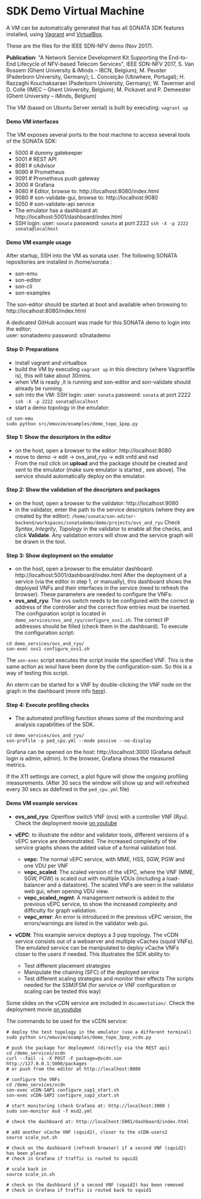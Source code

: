 # SDK Demo Virtual Machine
A VM can be automatically generated that has all SONATA SDK features installed, 
using [Vagrant](https://www.vagrantup.com/) and [VirtualBox](https://www.virtualbox.org/).

These are the files for the IEEE SDN-NFV demo (Nov 2017).

**Publication**: "A Network Service Development Kit Supporting the End-to-End Lifecycle of NFV-based Telecom Services", IEEE SDN-NFV 2017, 
S. Van Rossem (Ghent University & iMinds – IBCN, Belgium); M. Peuster (Paderborn University, Germany); L. Conceição (Ubiwhere, Portugal); H. Razzaghi Kouchaksaraei (Paderborn University, Germany); W. Tavernier and D. Colle (IMEC – Ghent University, Belgium); M. Pickavet and P. Demeester (Ghent University – iMinds, Belgium)

The VM (based on Ubuntu Server xenial) is built by executing: `vagrant up`

#### Demo VM interfaces
The VM exposes several ports to the host machine to access several tools of the SONATA SDK:
* 5000 # dummy gatekeeper
* 5001 # REST API
* 8081 # cAdvisor
* 9090 # Prometheus
* 9091 # Prometheus push gateway 
* 3000 # Grafana
* 8080 # Editor, browse to: http://localhost:8080/index.html
* 9080 # son-validate-gui, browse to: http://localhost:9080 
* 5050 # son-validate-api service 
* The emulator has a dashboard at: http://localhost:5001/dashboard/index.html
* SSH login: user: `sonata` password: `sonata` at port 2222 `ssh -X -p 2222 sonata@localhost`


#### Demo VM example usage

After startup, SSH into the VM as sonata user.
The following SONATA repositories are installed in /home/sonata :
* son-emu
* son-editor
* son-cli
* son-examples

The son-editor should be started at boot and available when browsing to: 
http://localhost:8080/index.html

A dedicated GitHub account was made for this SONATA demo to login into the editor:  
user: sonatademo password: s0natademo

#### Step 0: Preparations
* install vagrant and virtualbox
* build the VM by executing `vagrant up` in this directory (where Vagrantfile is), this will take about 30mins.
* when VM is ready ,it is running and son-editor and son-validate should already be running.
* ssh into the VM: SSH login: user: `sonata` password: `sonata` at port 2222 `ssh -X -p 2222 sonata@localhost`
* start a demo topology in the emulator:
```
cd son-emu
sudo python src/emuvim/examples/demo_topo_1pop.py
```
#### Step 1: Show the descriptors in the editor
* on the host, open a browser to the editor: http://localhost:8080
* move to	demo -> edit -> ovs_and_ryu -> edit vnfd and nsd    
From the nsd click on **upload** and the package should be created and sent to the emulator (make sure emulator is started , see above).
The service should automatically deploy on the emulator. 

#### Step 2: Show the validation of the descriptors and packages
* on the host, open a browser to the validator: http://localhost:9080
* in the validator, enter the path to the service descriptors (where they are created by the editor): 
`/home/sonata/son-editor-backend/workspaces/sonatademo/demo/projects/ovs_and_ryu`
Check *Syntax*, *Integrity*, *Topology* in the validator to enable all the checks, and click **Validate**.
Any validation errors will show and the service graph will be drawn in the tool.

#### Step 3: Show deployment on the emulator
* on the host, open a browser to the emulator dashboard: http://localhost:5001/dashboard/index.html
After the deployment of a service (via the editor in step 1, or manually), this dashboard shows the deployed VNFs and their interfaces in the service (need to refresh the browser).
These parameters are needed to configure the VNFs:
* **ovs_and_ryu**: The ovs switch needs to be configured with the correct ip address of the controller and the correct flow entries must be inserted. The configuration script is located in `demo_services/ovs_and_ryu/configure_ovs1.sh`. The correct IP addresses should be filled (check them in the dashboard). To execute the configuration script: 
```
cd demo_services/ovs_and_ryu/
son-exec ovs1 configure_ovs1.sh
```
The `son-exec` script executes the script inside the specified VNF. This is the same action as woul have been done by the configuration-ssm. So this is a way of testing this script.

An xterm can be started for a VNF by double-clicking the VNF node on the graph in the dashboard (more info [here](https://github.com/sonata-nfv/son-emu/wiki/VNF-configuration-terminal)).

#### Step 4: Execute profiling checks
* The automated profiling function shows some of the monitoring and analysis capabilities of the SDK.
```
cd demo_services/ovs_and_ryu/
son-profile -p ped_cpu.yml --mode passive --no-display
```
Grafana can be opened on the host: http://localhost:3000  (Grafana default login is admin, admin).
In the browser, Grafana shows the measured metrics.

If the X11 settings are correct, a plot figure will show the ongoing profiling measurements.
(After 30 secs the window will show up and will refreshed every 30 secs as ddefined in the `ped_cpu.yml` file)

#### Demo VM example services

* **ovs_and_ryu**: Openflow switch VNF (ovs) with a controller VNF (Ryu).
Check the deployment movie [on youtube](https://www.youtube.com/watch?v=J14mb79Fwmc&t=445s)

* **vEPC**: to illustrate the editor and validator tools, different versions of a vEPC service are demonstrated. The increased complexity of the service graphs shows the added value of a formal validation tool.
  * **vepc**: The normal vEPC service, with MME, HSS, SGW, PGW and one VDU per VNF
  * **vepc_scaled**: The scaled version of the vEPC, where the VNF (MME, SGW, PGW) is scaled out with multiple VDUs (including a load-balancer and a datastore). The scaled VNFs are seen in the validator web gui, when opening VDU view.
  * **vepc_scaled_mgmt**: A management network is added to the previous vEPC service, to show the increased complexity and difficulty for graph validation.
  * **vepc_error**: An error is introduced in the previous vEPC version, the errors/warnings are listed in the validator web gui.

* **vCDN**: This example service deploys a 3 pop topology.  The vCDN service consists out of a webserver and multiple vCaches (squid VNFs). The emulated service can be manipulated to deploy vCache VNFs closer to the users if needed.
This illustrates the SDK ability to:
  * Test different placement strategies
  * Manipulate the chaining (SFC) of the deployed service
  * Test different scaling strategies and monitor their effects
The scripts needed for the SSM/FSM (for service or VNF configuration or scaling can be tested this way)

Some slides on the vCDN service are included in `documentation/`.
Check the deployment movie [on youtube](https://youtu.be/GJSHDfOm99o)

The commands to be used for the vCDN service:
```
# deploy the test topology in the emulator (use a different terminal)
sudo python src/emuvim/examples/demo_topo_3pop_vcdn.py

# push the package for deployment (directly via the REST api)
cd /demo_services/vcdn
curl --fail -i -X POST -F package=@vcdn.son http://127.0.0.1:5000/packages
# or push from the editor at http://localhost:8080

# configure the VNFs
cd /demo_services/vcdn
son-exec vCDN-SAP1 configure_sap1_start.sh
son-exec vCDN-SAP2 configure_sap2_start.sh

# start monitoring (check Grafana at: http://localhost:3000 )
sudo son-monitor msd -f msd2.yml

# check the dashboard at: http://localhost:5001/dashboard/index.html

# add another vCache VNF (squid2), closer to the vCDN-users2
source scale_out.sh

# check on the dashboard (refresh browser) if a second VNF (squid2) has been placed
# check in Grafana if traffic is routed to squid2

# scale back in
source scale_in.sh

# check on the dashboard if a second VNF (squid2) has been removed
# check in Grafana if traffic is routed back to squid1
```
